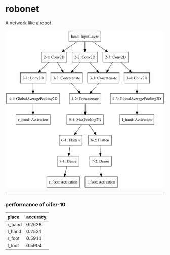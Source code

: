# robonet
A network like a robot

![robonet](./robonet.png "サンプル")


***
### performance of cifer-10
| place | accuracy |
| :--- | :--- |
| r_hand | 0.2638 |
| l_hand | 0.2531 |
| r_foot | 0.5911 |
| l_foot | 0.5904 |


